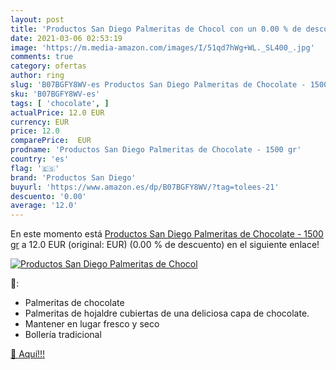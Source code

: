 ```yaml
---
layout: post
title: 'Productos San Diego Palmeritas de Chocol con un 0.00 % de descuento'
date: 2021-03-06 02:53:19
image: 'https://m.media-amazon.com/images/I/51qd7hWg+WL._SL400_.jpg'
comments: true
category: ofertas
author: ring
slug: 'B07BGFY8WV-es Productos San Diego Palmeritas de Chocolate - 1500 gr'
sku: 'B07BGFY8WV-es'
tags: [ 'chocolate', ]
actualPrice: 12.0 EUR
currency: EUR
price: 12.0
comparePrice:  EUR
prodname: 'Productos San Diego Palmeritas de Chocolate - 1500 gr'
country: 'es'
flag: '🇪🇸'
brand: 'Productos San Diego'
buyurl: 'https://www.amazon.es/dp/B07BGFY8WV/?tag=tolees-21'
descuento: '0.00'
average: '12.0'
---
```


En este momento está [Productos San Diego Palmeritas de Chocolate - 1500 gr](https://www.amazon.es/dp/B07BGFY8WV/?tag=tolees-21) a 12.0 EUR (original:  EUR) (0.00 %  de descuento) en el siguiente enlace!

[![Productos San Diego Palmeritas de Chocol](https://m.media-amazon.com/images/I/51qd7hWg+WL._SL400_.jpg)](https://www.amazon.es/dp/B07BGFY8WV/?tag=tolees-21)

🔎:

- Palmeritas de chocolate
- Palmeritas de hojaldre cubiertas de una deliciosa capa de chocolate.
- Mantener en lugar fresco y seco
- Bollería tradicional

[🛒 Aquí!!!](https://www.amazon.es/dp/B07BGFY8WV/?tag=tolees-21)
